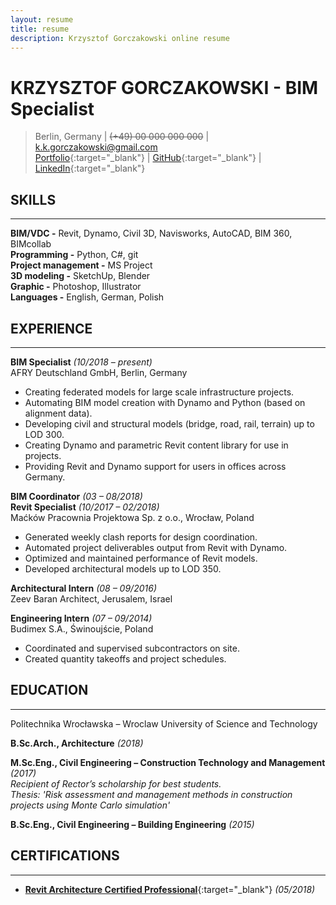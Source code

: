 ```yaml
---
layout: resume
title: resume
description: Krzysztof Gorczakowski online resume
---
```


# KRZYSZTOF GORCZAKOWSKI - BIM Specialist

> Berlin, Germany | ~~(+49) 00 000 000 000~~ | [k.k.gorczakowski@gmail.com](mailto:k.k.gorczakowski@gmail.com)  
> [Portfolio](https://gorczakowski.github.io/){:target="_blank"} | [GitHub](https://github.com/gorczakowski){:target="_blank"} | [LinkedIn](https://www.linkedin.com/in/kgorczakowski/){:target="_blank"}  

## SKILLS
---

**BIM/VDC -** Revit, Dynamo, Civil 3D, Navisworks, AutoCAD, BIM 360, BIMcollab  
**Programming -** Python, C#, git  
**Project management -** MS Project  
**3D modeling -** SketchUp, Blender  
**Graphic -** Photoshop, Illustrator  
**Languages -** English, German, Polish  

## EXPERIENCE
---

**BIM Specialist** *(10/2018 – present)*  
AFRY Deutschland GmbH, Berlin, Germany  
 - Creating federated models for large scale infrastructure projects.
 - Automating BIM model creation with Dynamo and Python (based on alignment data).
 - Developing civil and structural models (bridge, road, rail, terrain) up to LOD 300.
 - Creating Dynamo and parametric Revit content library for use in projects.
 - Providing Revit and Dynamo support for users in offices across Germany. 

**BIM Coordinator** *(03 – 08/2018)*  
**Revit Specialist** *(10/2017 – 02/2018)*  
Maćków Pracownia Projektowa Sp. z o.o., Wrocław, Poland  
 - Generated weekly clash reports for design coordination.
 - Automated project deliverables output from Revit with Dynamo.
 - Optimized and maintained performance of Revit models.
 - Developed architectural models up to LOD 350.

**Architectural Intern** *(08 – 09/2016)*  
Zeev Baran Architect, Jerusalem, Israel  

**Engineering Intern** *(07 – 09/2014)*  
Budimex S.A., Świnoujście, Poland  
 - Coordinated and supervised subcontractors on site.
 - Created quantity takeoffs and project schedules.   

## EDUCATION 
---

Politechnika Wrocławska – Wroclaw University of Science and Technology  

**B.Sc.Arch., Architecture** *(2018)* 
 
**M.Sc.Eng., Civil Engineering – Construction Technology and Management** *(2017)*  
*Recipient of Rector’s scholarship for best students.*  
*Thesis: 'Risk assessment and management methods in construction projects using Monte Carlo simulation'* 

**B.Sc.Eng., Civil Engineering – Building Engineering** *(2015)* 

## CERTIFICATIONS 
---

- [**Revit Architecture Certified Professional**](https://www.youracclaim.com/badges/f45bcc88-fda5-44a2-8ce8-041a6e9747ef/public_url){:target="_blank"} *(05/2018)*  

